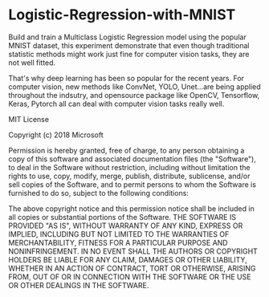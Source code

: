 # Logistic-Regression-with-MNIST

Build and train a Multiclass Logistic Regression model using the popular MNIST dataset, this experiment demonstrate that even though
traditional statistic methods might work just fine for computer vision tasks, they are not well fitted. 

That's why deep learning has been so popular for the recent years. For computer vision, new methods like ConvNet, YOLO, Unet...are being 
applied throughout the indsutry, and opensource package like OpenCV, Tensorflow, Keras, Pytorch all can deal with computer vision
tasks really well.




MIT License

Copyright (c) 2018 Microsoft

Permission is hereby granted, free of charge, to any person obtaining a copy of this software and associated documentation files (the "Software"), to deal in the Software without restriction, including without limitation the rights to use, copy, modify, merge, publish, distribute, sublicense, and/or sell copies of the Software, and to permit persons to whom the Software is furnished to do so, subject to the following conditions:

The above copyright notice and this permission notice shall be included in all copies or substantial portions of the Software. THE SOFTWARE IS PROVIDED "AS IS", WITHOUT WARRANTY OF ANY KIND, EXPRESS OR IMPLIED, INCLUDING BUT NOT LIMITED TO THE WARRANTIES OF MERCHANTABILITY, FITNESS FOR A PARTICULAR PURPOSE AND NONINFRINGEMENT. IN NO EVENT SHALL THE AUTHORS OR COPYRIGHT HOLDERS BE LIABLE FOR ANY CLAIM, DAMAGES OR OTHER LIABILITY, WHETHER IN AN ACTION OF CONTRACT, TORT OR OTHERWISE, ARISING FROM, OUT OF OR IN CONNECTION WITH THE SOFTWARE OR THE USE OR OTHER DEALINGS IN THE SOFTWARE.
